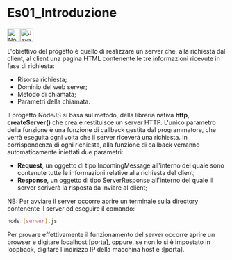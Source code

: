 # Es01_Introduzione
<img src="https://upload.wikimedia.org/wikipedia/commons/thumb/d/d9/Node.js_logo.svg/1200px-Node.js_logo.svg.png" alt="NodeJS" style="height: 30px;"><img src="https://upload.wikimedia.org/wikipedia/commons/7/73/Javascript-736400_960_720.png" alt="JavaScript" style="height: 30px;">

L'obiettivo del progetto è quello di realizzare un server che, alla richiesta dal client, al client una pagina HTML contenente le tre informazioni ricevute in fase di richiesta:
 - Risorsa richiesta;
 - Dominio del web server;
 - Metodo di chiamata;
 - Parametri della chiamata.

Il progetto NodeJS si basa sul metodo, della libreria nativa **http**, **createServer()** che crea e restituisce un server HTTP. L'unico parametro della funzione è una funzione di callback gestita dal programmatore, che verrà eseguita ogni volta che il server riceverà una richiesta. In corrispondenza di ogni richiesta, alla funzione di callback verranno automaticamente iniettati due parametri:
 - **Request**, un oggetto di tipo IncomingMessage all'interno del quale sono contenute tutte le informazioni relative alla richiesta del client;
 - **Response**, un oggetto di tipo ServerResponse all'interno del quale il server scriverà la risposta da inviare al client;  

NB: Per avviare il server occorre aprire un terminale sulla directory contenente il server ed eseguire il comando:
```bash
node [server].js
```
Per provare effettivamente il funzionamento del server occorre aprire un browser e digitare localhost:[porta], oppure, se non lo si è impostato in loopback, digitare l'indirizzo IP della macchina host e :[porta].
